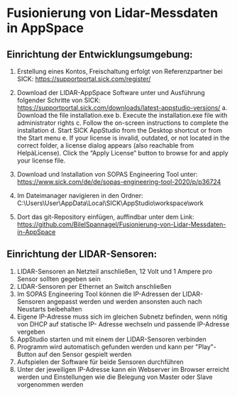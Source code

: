 # Fusionierung von Lidar-Messdaten in AppSpace

## Einrichtung der Entwicklungsumgebung:
1. Erstellung eines Kontos, Freischaltung erfolgt von Referenzpartner bei SICK:
https://supportportal.sick.com/register/

2. Download der LIDAR-AppSpace Software unter und Ausführung folgender Schritte von SICK:
https://supportportal.sick.com/downloads/latest-appstudio-versions/
   a. Download the file installation.exe
   b. Execute the installation.exe file with administrator rights
   c. Follow the on-screen instructions to complete the installation
   d. Start SICK AppStudio from the Desktop shortcut or from the Start menu
   e. If your license is invalid, outdated, or not located in the correct folder, a license dialog appears (also
reachable from HelpàLicense). Click the “Apply License” button to browse for and apply your license
file.

3. Download und Installation von SOPAS Engineering Tool unter:
https://www.sick.com/de/de/sopas-engineering-tool-2020/p/p36724

4. Im Dateimanager navigieren in den Ordner:
C:\Users\User\AppData\Local\SICK\AppStudio\workspace\work

5. Dort das git-Repository einfügen, auffindbar unter dem Link:
https://github.com/BilelSpannagel/Fusionierung-von-Lidar-Messdaten-in-AppSpace

## Einrichtung der LIDAR-Sensoren:

1. LIDAR-Sensoren an Netzteil anschließen, 12 Volt und 1 Ampere pro Sensor sollten gegeben sein
2. LIDAR-Sensoren per Ethernet an Switch anschließen
3. Im SOPAS Engineering Tool können die IP-Adressen der LIDAR-Sensoren angepasst werden und
werden ansonsten auch nach Neustarts beibehalten
4. Eigene IP-Adresse muss sich im gleichen Subnetz befinden, wenn nötig von DHCP auf statische IP-
Adresse wechseln und passende IP-Adresse vergeben
5. AppStudio starten und mit einem der LIDAR-Sensoren verbinden
6. Programm wird automatisch gefunden werden und kann per &quot;Play&quot;-Button auf den Sensor gespielt
werden
7. Aufspielen der Software für beide Sensoren durchführen
8. Unter der jeweiligen IP-Adresse kann ein Webserver im Browser erreicht werden und Einstellungen
wie die Belegung von Master oder Slave vorgenommen werden
